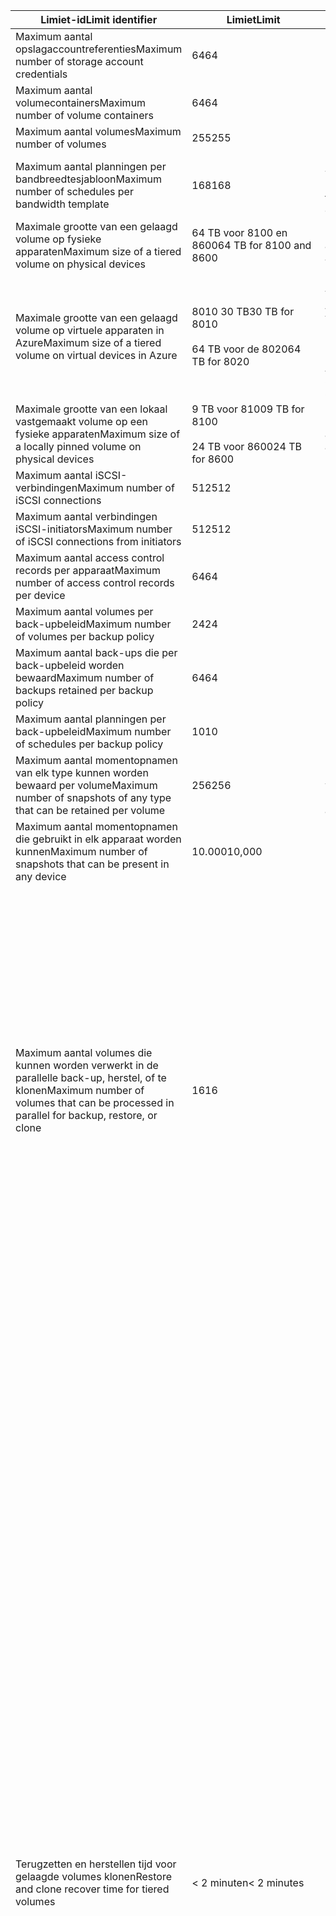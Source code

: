 <!--author=alkohli last changed: 12/15/15-->

| <span data-ttu-id="2a967-101">Limiet-id</span><span class="sxs-lookup"><span data-stu-id="2a967-101">Limit identifier</span></span> | <span data-ttu-id="2a967-102">Limiet</span><span class="sxs-lookup"><span data-stu-id="2a967-102">Limit</span></span> | <span data-ttu-id="2a967-103">Opmerkingen</span><span class="sxs-lookup"><span data-stu-id="2a967-103">Comments</span></span> |
| --- | --- | --- |
| <span data-ttu-id="2a967-104">Maximum aantal opslagaccountreferenties</span><span class="sxs-lookup"><span data-stu-id="2a967-104">Maximum number of storage account credentials</span></span> |<span data-ttu-id="2a967-105">64</span><span class="sxs-lookup"><span data-stu-id="2a967-105">64</span></span> | |
| <span data-ttu-id="2a967-106">Maximum aantal volumecontainers</span><span class="sxs-lookup"><span data-stu-id="2a967-106">Maximum number of volume containers</span></span> |<span data-ttu-id="2a967-107">64</span><span class="sxs-lookup"><span data-stu-id="2a967-107">64</span></span> | |
| <span data-ttu-id="2a967-108">Maximum aantal volumes</span><span class="sxs-lookup"><span data-stu-id="2a967-108">Maximum number of volumes</span></span> |<span data-ttu-id="2a967-109">255</span><span class="sxs-lookup"><span data-stu-id="2a967-109">255</span></span> | |
| <span data-ttu-id="2a967-110">Maximum aantal planningen per bandbreedtesjabloon</span><span class="sxs-lookup"><span data-stu-id="2a967-110">Maximum number of schedules per bandwidth template</span></span> |<span data-ttu-id="2a967-111">168</span><span class="sxs-lookup"><span data-stu-id="2a967-111">168</span></span> |<span data-ttu-id="2a967-112">Een planning voor elk uur wordt elke dag van week hello (24 * 7).</span><span class="sxs-lookup"><span data-stu-id="2a967-112">A schedule for every hour, every day of hello week (24*7).</span></span> |
| <span data-ttu-id="2a967-113">Maximale grootte van een gelaagd volume op fysieke apparaten</span><span class="sxs-lookup"><span data-stu-id="2a967-113">Maximum size of a tiered volume on physical devices</span></span> |<span data-ttu-id="2a967-114">64 TB voor 8100 en 8600</span><span class="sxs-lookup"><span data-stu-id="2a967-114">64 TB for 8100 and 8600</span></span> |<span data-ttu-id="2a967-115">8100 en 8600 zijn fysieke apparaten.</span><span class="sxs-lookup"><span data-stu-id="2a967-115">8100 and 8600 are physical devices.</span></span> |
| <span data-ttu-id="2a967-116">Maximale grootte van een gelaagd volume op virtuele apparaten in Azure</span><span class="sxs-lookup"><span data-stu-id="2a967-116">Maximum size of a tiered volume on virtual devices in Azure</span></span> |<span data-ttu-id="2a967-117">8010 30 TB</span><span class="sxs-lookup"><span data-stu-id="2a967-117">30 TB for 8010</span></span> <br></br> <span data-ttu-id="2a967-118">64 TB voor de 8020</span><span class="sxs-lookup"><span data-stu-id="2a967-118">64 TB for 8020</span></span> |<span data-ttu-id="2a967-119">8010 als de 8020 zijn virtuele apparaten in Azure die gebruikmaken van Standard-opslag- en Premium-opslag respectievelijk.</span><span class="sxs-lookup"><span data-stu-id="2a967-119">8010 and 8020 are virtual devices in Azure that use Standard Storage and Premium Storage respectively.</span></span> |
| <span data-ttu-id="2a967-120">Maximale grootte van een lokaal vastgemaakt volume op een fysieke apparaten</span><span class="sxs-lookup"><span data-stu-id="2a967-120">Maximum size of a locally pinned volume on physical devices</span></span> |<span data-ttu-id="2a967-121">9 TB voor 8100</span><span class="sxs-lookup"><span data-stu-id="2a967-121">9 TB for 8100</span></span> <br></br> <span data-ttu-id="2a967-122">24 TB voor 8600</span><span class="sxs-lookup"><span data-stu-id="2a967-122">24 TB for 8600</span></span> |<span data-ttu-id="2a967-123">8100 en 8600 zijn fysieke apparaten.</span><span class="sxs-lookup"><span data-stu-id="2a967-123">8100 and 8600 are physical devices.</span></span> |
| <span data-ttu-id="2a967-124">Maximum aantal iSCSI-verbindingen</span><span class="sxs-lookup"><span data-stu-id="2a967-124">Maximum number of iSCSI connections</span></span> |<span data-ttu-id="2a967-125">512</span><span class="sxs-lookup"><span data-stu-id="2a967-125">512</span></span> | |
| <span data-ttu-id="2a967-126">Maximum aantal verbindingen iSCSI-initiators</span><span class="sxs-lookup"><span data-stu-id="2a967-126">Maximum number of iSCSI connections from initiators</span></span> |<span data-ttu-id="2a967-127">512</span><span class="sxs-lookup"><span data-stu-id="2a967-127">512</span></span> | |
| <span data-ttu-id="2a967-128">Maximum aantal access control records per apparaat</span><span class="sxs-lookup"><span data-stu-id="2a967-128">Maximum number of access control records per device</span></span> |<span data-ttu-id="2a967-129">64</span><span class="sxs-lookup"><span data-stu-id="2a967-129">64</span></span> | |
| <span data-ttu-id="2a967-130">Maximum aantal volumes per back-upbeleid</span><span class="sxs-lookup"><span data-stu-id="2a967-130">Maximum number of volumes per backup policy</span></span> |<span data-ttu-id="2a967-131">24</span><span class="sxs-lookup"><span data-stu-id="2a967-131">24</span></span> | |
| <span data-ttu-id="2a967-132">Maximum aantal back-ups die per back-upbeleid worden bewaard</span><span class="sxs-lookup"><span data-stu-id="2a967-132">Maximum number of backups retained per backup policy</span></span> |<span data-ttu-id="2a967-133">64</span><span class="sxs-lookup"><span data-stu-id="2a967-133">64</span></span> | |
| <span data-ttu-id="2a967-134">Maximum aantal planningen per back-upbeleid</span><span class="sxs-lookup"><span data-stu-id="2a967-134">Maximum number of schedules per backup policy</span></span> |<span data-ttu-id="2a967-135">10</span><span class="sxs-lookup"><span data-stu-id="2a967-135">10</span></span> | |
| <span data-ttu-id="2a967-136">Maximum aantal momentopnamen van elk type kunnen worden bewaard per volume</span><span class="sxs-lookup"><span data-stu-id="2a967-136">Maximum number of snapshots of any type that can be retained per volume</span></span> |<span data-ttu-id="2a967-137">256</span><span class="sxs-lookup"><span data-stu-id="2a967-137">256</span></span> |<span data-ttu-id="2a967-138">Dit omvat lokale momentopnamen en cloud worden opgeslagen.</span><span class="sxs-lookup"><span data-stu-id="2a967-138">This includes local snapshots and cloud snapshots.</span></span> |
| <span data-ttu-id="2a967-139">Maximum aantal momentopnamen die gebruikt in elk apparaat worden kunnen</span><span class="sxs-lookup"><span data-stu-id="2a967-139">Maximum number of snapshots that can be present in any device</span></span> |<span data-ttu-id="2a967-140">10.000</span><span class="sxs-lookup"><span data-stu-id="2a967-140">10,000</span></span> | |
| <span data-ttu-id="2a967-141">Maximum aantal volumes die kunnen worden verwerkt in de parallelle back-up, herstel, of te klonen</span><span class="sxs-lookup"><span data-stu-id="2a967-141">Maximum number of volumes that can be processed in parallel for backup, restore, or clone</span></span> |<span data-ttu-id="2a967-142">16</span><span class="sxs-lookup"><span data-stu-id="2a967-142">16</span></span> |<ul><li><span data-ttu-id="2a967-143">Als er meer dan 16 volumes, worden deze opeenvolgend verwerkt verwerking sleuven beschikbaar komen.</span><span class="sxs-lookup"><span data-stu-id="2a967-143">If there are more than 16 volumes, they will be processed sequentially as processing slots become available.</span></span></li><li><span data-ttu-id="2a967-144">Nieuwe back-ups van een kloon of een herstelde gelaagd volume is pas mogelijk nadat het Hallo-bewerking is voltooid.</span><span class="sxs-lookup"><span data-stu-id="2a967-144">New backups of a cloned or a restored tiered volume cannot occur until hello operation is finished.</span></span> <span data-ttu-id="2a967-145">Back-ups zijn echter voor een lokaal volume nadat Hallo volume online is toegestaan.</span><span class="sxs-lookup"><span data-stu-id="2a967-145">However, for a local volume, backups are allowed after hello volume is online.</span></span></li></ul> |
| <span data-ttu-id="2a967-146">Terugzetten en herstellen tijd voor gelaagde volumes klonen</span><span class="sxs-lookup"><span data-stu-id="2a967-146">Restore and clone recover time for tiered volumes</span></span> |<span data-ttu-id="2a967-147">< 2 minuten</span><span class="sxs-lookup"><span data-stu-id="2a967-147">< 2 minutes</span></span> |<ul><li><span data-ttu-id="2a967-148">Hallo-volume wordt binnen twee minuten na het terugzetten of kloon bewerking, ongeacht de volumegrootte Hallo beschikbaar gesteld.</span><span class="sxs-lookup"><span data-stu-id="2a967-148">hello volume is made available within 2 minutes of restore or clone operation, regardless of hello volume size.</span></span></li><li><span data-ttu-id="2a967-149">Hallo volume de prestaties in eerste instantie mogelijk langzamer dan normaal omdat de meeste Hallo gegevens en metagegevens is nog steeds bevindt zich in Hallo cloud.</span><span class="sxs-lookup"><span data-stu-id="2a967-149">hello volume performance may initially be slower than normal as most of hello data and metadata still resides in hello cloud.</span></span> <span data-ttu-id="2a967-150">Prestaties kan verhogen als gegevensoverdrachten van Hallo cloud toohello StorSimple-apparaat.</span><span class="sxs-lookup"><span data-stu-id="2a967-150">Performance may increase as data flows from hello cloud toohello StorSimple device.</span></span></li><li><span data-ttu-id="2a967-151">Hallo totale tijd toodownload metagegevens is afhankelijk van Hallo volumegrootte toegewezen.</span><span class="sxs-lookup"><span data-stu-id="2a967-151">hello total time toodownload metadata depends on hello allocated volume size.</span></span> <span data-ttu-id="2a967-152">Metagegevens is automatisch onder Hallo-apparaat op de achtergrond Hallo met Hallo frequentie van 5 minuten per TB aan volumegegevens toegewezen gebracht.</span><span class="sxs-lookup"><span data-stu-id="2a967-152">Metadata is automatically brought into hello device in hello background at hello rate of 5 minutes per TB of allocated volume data.</span></span> <span data-ttu-id="2a967-153">Deze snelheid kan worden beïnvloed door Internet bandbreedte toohello cloud.</span><span class="sxs-lookup"><span data-stu-id="2a967-153">This rate may be affected by Internet bandwidth toohello cloud.</span></span></li><li><span data-ttu-id="2a967-154">Hallo herstellen of de kloonbewerking is voltooid als alle Hallo metagegevens op Hallo-apparaat is.</span><span class="sxs-lookup"><span data-stu-id="2a967-154">hello restore or clone operation is complete when all hello metadata is on hello device.</span></span></li><li><span data-ttu-id="2a967-155">Back-upbewerkingen kunnen niet worden uitgevoerd totdat Hallo herstellen of de kloonbewerking is volledig is voltooid.</span><span class="sxs-lookup"><span data-stu-id="2a967-155">Backup operations cannot be performed until hello restore or clone operation is fully complete.</span></span> |
| <span data-ttu-id="2a967-156">Herstel de tijd voor lokaal vastgemaakte volumes herstellen</span><span class="sxs-lookup"><span data-stu-id="2a967-156">Restore recover time for locally pinned volumes</span></span> |<span data-ttu-id="2a967-157">< 2 minuten</span><span class="sxs-lookup"><span data-stu-id="2a967-157">< 2 minutes</span></span> |<ul><li><span data-ttu-id="2a967-158">Hallo-volume wordt binnen twee minuten Hallo terugzetbewerking, ongeacht de volumegrootte Hallo beschikbaar gesteld.</span><span class="sxs-lookup"><span data-stu-id="2a967-158">hello volume is made available within 2 minutes of hello restore operation, regardless of hello volume size.</span></span></li><li><span data-ttu-id="2a967-159">Hallo volume de prestaties in eerste instantie mogelijk langzamer dan normaal omdat de meeste Hallo gegevens en metagegevens is nog steeds bevindt zich in Hallo cloud.</span><span class="sxs-lookup"><span data-stu-id="2a967-159">hello volume performance may initially be slower than normal as most of hello data and metadata still resides in hello cloud.</span></span> <span data-ttu-id="2a967-160">Prestaties kan verhogen als gegevensoverdrachten van Hallo cloud toohello StorSimple-apparaat.</span><span class="sxs-lookup"><span data-stu-id="2a967-160">Performance may increase as data flows from hello cloud toohello StorSimple device.</span></span></li><li><span data-ttu-id="2a967-161">Hallo totale tijd toodownload metagegevens is afhankelijk van Hallo volumegrootte toegewezen.</span><span class="sxs-lookup"><span data-stu-id="2a967-161">hello total time toodownload metadata depends on hello allocated volume size.</span></span> <span data-ttu-id="2a967-162">Metagegevens is automatisch onder Hallo-apparaat op de achtergrond Hallo met Hallo frequentie van 5 minuten per TB aan volumegegevens toegewezen gebracht.</span><span class="sxs-lookup"><span data-stu-id="2a967-162">Metadata is automatically brought into hello device in hello background at hello rate of 5 minutes per TB of allocated volume data.</span></span> <span data-ttu-id="2a967-163">Deze snelheid kan worden beïnvloed door Internet bandbreedte toohello cloud.</span><span class="sxs-lookup"><span data-stu-id="2a967-163">This rate may be affected by Internet bandwidth toohello cloud.</span></span></li><li><span data-ttu-id="2a967-164">In tegenstelling tot gelaagde volumes, in geval van lokaal vastgemaakte volumes Hallo wordt Hallo volumegegevens ook lokaal gedownload op Hallo-apparaat.</span><span class="sxs-lookup"><span data-stu-id="2a967-164">Unlike tiered volumes, in hello case of locally pinned volumes, hello volume data is also downloaded locally on hello device.</span></span> <span data-ttu-id="2a967-165">Hallo restore-bewerking is voltooid als alle Hallo volumegegevens toohello apparaat weer.</span><span class="sxs-lookup"><span data-stu-id="2a967-165">hello restore operation is complete when all hello volume data has been brought toohello device.</span></span></li><li><span data-ttu-id="2a967-166">Hallo herstelbewerkingen mogelijk lang en Hallo totale tijd toocomplete Hallo terugzetten is afhankelijk van de Hallo-grootte van lokaal volume Hallo ingericht, uw internetbandbreedte en Hallo bestaande gegevens op Hallo-apparaat.</span><span class="sxs-lookup"><span data-stu-id="2a967-166">hello restore operations may be long and hello total time toocomplete hello restore will depend on hello size of hello provisioned local volume, your Internet bandwidth and hello existing data on hello device.</span></span> <span data-ttu-id="2a967-167">Back-upbewerkingen op Hallo lokaal vastgemaakt volume zijn toegestaan terwijl het Hallo-herstelbewerking wordt uitgevoerd.</span><span class="sxs-lookup"><span data-stu-id="2a967-167">Backup operations on hello locally pinned volume are allowed while hello restore operation is in progress.</span></span> |
| <span data-ttu-id="2a967-168">Beschikbaarheid van thin-herstel</span><span class="sxs-lookup"><span data-stu-id="2a967-168">Thin-restore availability</span></span> |<span data-ttu-id="2a967-169">Laatste failover</span><span class="sxs-lookup"><span data-stu-id="2a967-169">Last failover</span></span> | |
| <span data-ttu-id="2a967-170">Maximum aantal clients lezen/schrijven doorvoer (wanneer aangeboden via Hallo SSD-laag) *</span><span class="sxs-lookup"><span data-stu-id="2a967-170">Maximum client read/write throughput (when served from hello SSD tier)*</span></span> |<span data-ttu-id="2a967-171">920/720 MB/s met een enkele 10GbE netwerkinterface</span><span class="sxs-lookup"><span data-stu-id="2a967-171">920/720 MB/s with a single 10GbE network interface</span></span> |<span data-ttu-id="2a967-172">Up too2x met MPIO en twee netwerkinterfaces.</span><span class="sxs-lookup"><span data-stu-id="2a967-172">Up too2x with MPIO and two network interfaces.</span></span> |
| <span data-ttu-id="2a967-173">Maximum aantal clients lezen/schrijven doorvoer (wanneer aangeboden via Hallo HDD-laag) *</span><span class="sxs-lookup"><span data-stu-id="2a967-173">Maximum client read/write throughput (when served from hello HDD tier)*</span></span> |<span data-ttu-id="2a967-174">120/250 MB/s</span><span class="sxs-lookup"><span data-stu-id="2a967-174">120/250 MB/s</span></span> | |
| <span data-ttu-id="2a967-175">Maximum aantal clients lezen/schrijven doorvoer (wanneer aangeboden via Hallo cloudlaag) *</span><span class="sxs-lookup"><span data-stu-id="2a967-175">Maximum client read/write throughput (when served from hello cloud tier)*</span></span> |<span data-ttu-id="2a967-176">11/41 MB/s</span><span class="sxs-lookup"><span data-stu-id="2a967-176">11/41 MB/s</span></span> |<span data-ttu-id="2a967-177">Lees doorvoer is afhankelijk van clients genereren en bijhouden van voldoende i/o-wachtrijdiepte.</span><span class="sxs-lookup"><span data-stu-id="2a967-177">Read throughput depends on clients generating and maintaining sufficient I/O queue depth.</span></span> |

<span data-ttu-id="2a967-178">&#42; Maximale doorvoer per i/o-type is gemeten met 100 procent lezen en schrijven van 100 procent scenario's.</span><span class="sxs-lookup"><span data-stu-id="2a967-178">&#42; Maximum throughput per I/O type was measured with 100 percent read and 100 percent write scenarios.</span></span> <span data-ttu-id="2a967-179">Werkelijke doorvoer mogelijk lager en is afhankelijk van i/o mix en de voorwaarden.</span><span class="sxs-lookup"><span data-stu-id="2a967-179">Actual throughput may be lower and depends on I/O mix and network conditions.</span></span>

